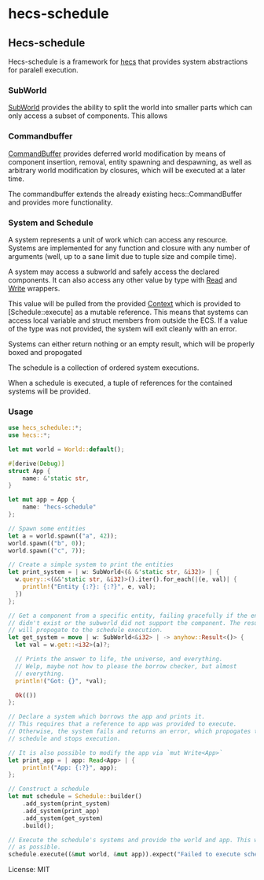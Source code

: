 # hecs-schedule

## Hecs-schedule

Hecs-schedule is a framework for [hecs](https://crates.io/crates/hecs) that
provides system abstractions for paralell execution.

### SubWorld

[SubWorld]( crate::SubWorld ) provides the ability to split the world into smaller parts
which can only access a subset of components. This allows

### Commandbuffer

[CommandBuffer]( crate::CommandBuffer ) provides deferred world modification by
means of component insertion, removal, entity spawning and despawning, as well
as arbitrary world modification by closures, which will be executed at a later
time.

The commandbuffer extends the already existing hecs::CommandBuffer and provides
more functionality.

### System and Schedule

A system represents a unit of work which can access any resource. Systems are
implemented for any function and closure with any number of arguments (well, up
to a sane limit due to tuple size and compile time).

A system may access a subworld and safely access the declared components. It can
also access any other value by type with [Read](crate::Read) and [Write](crate::Write) wrappers.

This value will be pulled from the provided [Context](crate::Context) which is
provided to [Schedule::execute] as a mutable reference. This means that systems
can access local variable and struct members from outside the ECS. If a value of
the type was not provided, the system will exit cleanly with an error.

Systems can either return nothing or an empty result, which will be properly
boxed and propogated

The schedule is a collection of ordered system executions.

When a schedule is executed, a tuple of references for the contained systems
will be provided.

### Usage

```rust
use hecs_schedule::*;
use hecs::*;

let mut world = World::default();

#[derive(Debug)]
struct App {
    name: &'static str,
}

let mut app = App {
    name: "hecs-schedule"
};

// Spawn some entities
let a = world.spawn(("a", 42));
world.spawn(("b", 0));
world.spawn(("c", 7));

// Create a simple system to print the entities
let print_system = | w: SubWorld<(& &'static str, &i32)> | {
  w.query::<(&&'static str, &i32)>().iter().for_each(|(e, val)| {
    println!("Entity {:?}: {:?}", e, val);
  })
};

// Get a component from a specific entity, failing gracefully if the entity
// didn't exist or the subworld did not support the component. The result
// will propogate to the schedule execution.
let get_system = move | w: SubWorld<&i32> | -> anyhow::Result<()> {
  let val = w.get::<i32>(a)?;

  // Prints the answer to life, the universe, and everything.
  // Welp, maybe not how to please the borrow checker, but almost
  // everything.
  println!("Got: {}", *val);

  Ok(())
};

// Declare a system which borrows the app and prints it.
// This requires that a reference to app was provided to execute.
// Otherwise, the system fails and returns an error, which propogates to the
// schedule and stops execution.

// It is also possible to modify the app via `mut Write<App>`
let print_app = | app: Read<App> | {
    println!("App: {:?}", app);
};

// Construct a schedule
let mut schedule = Schedule::builder()
    .add_system(print_system)
    .add_system(print_app)
    .add_system(get_system)
    .build();

// Execute the schedule's systems and provide the world and app. This will parallelize as much
// as possible.
schedule.execute((&mut world, &mut app)).expect("Failed to execute schedule");

```

License: MIT
